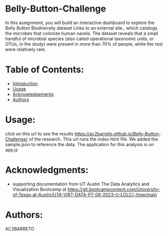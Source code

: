 # Belly-Button-Challenge
In this assignment, you will build an interactive dashboard to explore the Belly Button Biodiversity dataset Links to an external site., which catalogs the microbes that colonize human navels.
The dataset reveals that a small handful of microbial species (also called operational taxonomic units, or OTUs, in the study) were present in more than 70% of people, while the rest were relatively rare.

# Table of Contents:
- [Introduction](#introduction)
- [Usage](#usage)
- [Acknowledgements](#acknowledgemnets)
- [Authors](#authors)
# Usage:<a name="usage"></a>
click on this url to see the results https://ac2barreto.github.io/Belly-Button-Challenge/ of the research. This url runs the index html file. We added the sample.json to reference the data. The application for this analysis is on app.js 
# Acknowledgments:<a name="acknowledgemnets"></a>
- supporting documentation from UT Austin The Data Analytics and Visualization Bootcamp at https://git.bootcampcontent.com/University-of-Texas-at-Austin/UTA-VIRT-DATA-PT-08-2023-U-LOLC/-/tree/main

# Authors:<a name="authors"></a>
AC2BARRETO
